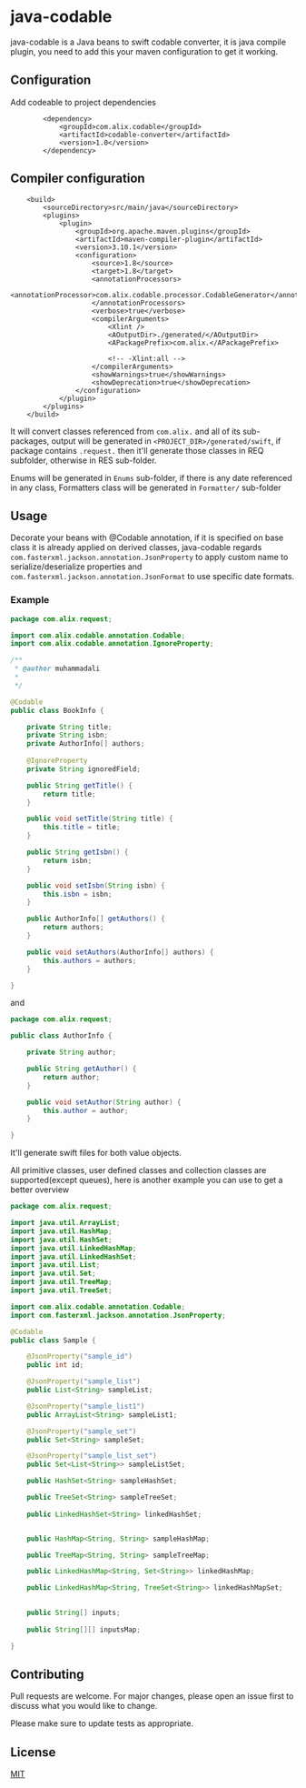 # java-codable
java-codable is a Java beans to swift codable converter, it is java compile plugin, you need to add this your maven configuration to get it working.

## Configuration

Add codeable to project dependencies

```maven
		<dependency>
			<groupId>com.alix.codable</groupId>
			<artifactId>codable-converter</artifactId>
			<version>1.0</version>
		</dependency>
```

## Compiler configuration

```maven
	<build>
		<sourceDirectory>src/main/java</sourceDirectory>
		<plugins>
			<plugin>
				<groupId>org.apache.maven.plugins</groupId>
				<artifactId>maven-compiler-plugin</artifactId>
				<version>3.10.1</version>
				<configuration>
					<source>1.8</source>
					<target>1.8</target>
					<annotationProcessors>
						<annotationProcessor>com.alix.codable.processor.CodableGenerator</annotationProcessor>
					</annotationProcessors>
					<verbose>true</verbose>
					<compilerArguments>
						<Xlint />
						<AOutputDir>./generated/</AOutputDir>
						<APackagePrefix>com.alix.</APackagePrefix>

						<!-- -Xlint:all -->
					</compilerArguments>
					<showWarnings>true</showWarnings>
					<showDeprecation>true</showDeprecation>
				</configuration>
			</plugin>
		</plugins>
	</build>
```

It will convert classes referenced from `com.alix.` and all of its sub-packages, output will be generated in `<PROJECT_DIR>/generated/swift`, if package contains `.request.` then it'll generate those classes in REQ subfolder, otherwise in RES sub-folder.

Enums will be generated in `Enums` sub-folder, if there is any date referenced in any class, Formatters class will be generated in `Formatter/` sub-folder


## Usage
Decorate your beans with @Codable annotation, if it is specified on base class it is already applied on derived classes, java-codable regards `com.fasterxml.jackson.annotation.JsonProperty` to apply custom name to serialize/deserialize properties and `com.fasterxml.jackson.annotation.JsonFormat` to use specific date formats.

### Example 
```java
package com.alix.request;

import com.alix.codable.annotation.Codable;
import com.alix.codable.annotation.IgnoreProperty;

/**
 * @author muhammadali
 *
 */

@Codable
public class BookInfo {

	private String title;
	private String isbn;
	private AuthorInfo[] authors;
	
	@IgnoreProperty
	private String ignoredField;

	public String getTitle() {
		return title;
	}

	public void setTitle(String title) {
		this.title = title;
	}

	public String getIsbn() {
		return isbn;
	}

	public void setIsbn(String isbn) {
		this.isbn = isbn;
	}

	public AuthorInfo[] getAuthors() {
		return authors;
	}

	public void setAuthors(AuthorInfo[] authors) {
		this.authors = authors;
	}

}
```
and 
```java
package com.alix.request;

public class AuthorInfo {

	private String author;

	public String getAuthor() {
		return author;
	}

	public void setAuthor(String author) {
		this.author = author;
	}

}
```

It'll generate swift files for both value objects.

All primitive classes, user defined classes and collection classes are supported(except queues), here is another example you can use to get a better overview

```java
package com.alix.request;

import java.util.ArrayList;
import java.util.HashMap;
import java.util.HashSet;
import java.util.LinkedHashMap;
import java.util.LinkedHashSet;
import java.util.List;
import java.util.Set;
import java.util.TreeMap;
import java.util.TreeSet;

import com.alix.codable.annotation.Codable;
import com.fasterxml.jackson.annotation.JsonProperty;

@Codable
public class Sample {

	@JsonProperty("sample_id")
	public int id;

	@JsonProperty("sample_list")
	public List<String> sampleList;

	@JsonProperty("sample_list1")
	public ArrayList<String> sampleList1;

	@JsonProperty("sample_set")
	public Set<String> sampleSet;

	@JsonProperty("sample_list_set")
	public Set<List<String>> sampleListSet;

	public HashSet<String> sampleHashSet;

	public TreeSet<String> sampleTreeSet;
	
	public LinkedHashSet<String> linkedHashSet;


	public HashMap<String, String> sampleHashMap;

	public TreeMap<String, String> sampleTreeMap;

	public LinkedHashMap<String, Set<String>> linkedHashMap;

	public LinkedHashMap<String, TreeSet<String>> linkedHashMapSet;

	
	public String[] inputs;
	
	public String[][] inputsMap;

}

```

## Contributing
Pull requests are welcome. For major changes, please open an issue first to discuss what you would like to change.

Please make sure to update tests as appropriate.

## License
[MIT](https://github.com/pakistancan/java-codable/blob/main/LICENSE)
